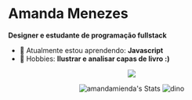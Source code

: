 # Amanda Menezes

<strong> Designer e estudante de programação fullstack </strong> 

- 🚀 Atualmente estou aprendendo: <strong>Javascript</strong> 
- 💬 Hobbies: <strong>Ilustrar e analisar capas de livro :)</strong>

<div align="center">

  <a href="#" alt="Linkedin">
    <img src="https://img.shields.io/badge/-Linkedin-0e76a8?style=flat-square&logo=Linkedin&logoColor=white&link=https://www.linkedin.com/in/amandamenezesdesigner/" /></a>

 ![amandamienda's Stats](https://github-readme-stats.vercel.app/api?username=amandamienda&theme=radical&show_icons=true&hide_border=true&count_private=true)
![dino](https://user-images.githubusercontent.com/131783632/236532602-b076178c-3538-4f73-9913-aac1e46df935.gif)
